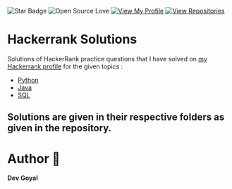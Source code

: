 ![Star Badge](https://img.shields.io/static/v1?label=%F0%9F%8C%9F&message=If%20Useful&style=style=flat&color=BC4E99)
![Open Source Love](https://badges.frapsoft.com/os/v1/open-source.svg?v=103)
[![View My Profile](https://img.shields.io/badge/View-My_Profile-green?logo=GitHub)](https://github.com/DevGoyalG)
[![View Repositories](https://img.shields.io/badge/View-My_Repositories-blue?logo=GitHub)](https://github.com/DevGoyalG?tab=repositories)

# Hackerrank Solutions
Solutions of HackerRank practice questions that I have solved on [my Hackerrank profile](https://www.hackerrank.com/profile/devgoyalg) for the given topics :
- [Python](https://www.hackerrank.com/domains/python)
- [Java](https://www.hackerrank.com/domains/java?badge_type=java)
- [SQL](https://www.hackerrank.com/domains/sql)
## Solutions are given in their respective folders as given in the repository.
# Author 🤖
**Dev Goyal**
